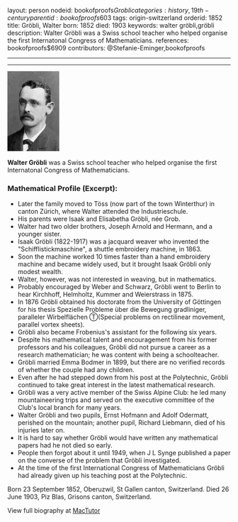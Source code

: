 layout: person
nodeid: bookofproofs$Grobli
categories: history,19th-century
parentid: bookofproofs$603
tags: origin-switzerland
orderid: 1852
title: Gröbli, Walter
born: 1852
died: 1903
keywords: walter gröbli,gröbli
description: Walter Gröbli was a Swiss school teacher who helped organise the first Internatonal Congress of Mathematicians.
references: bookofproofs$6909
contributors: @Stefanie-Eminger,bookofproofs

---



---

![Grobli.jpg](https://github.com/bookofproofs/bookofproofs.github.io/blob/main/_sources/_assets/images/portraits/Grobli.jpg?raw=true)

**Walter Gröbli**  was a Swiss school teacher who helped organise the first Internatonal Congress of Mathematicians.

### Mathematical Profile (Excerpt):
* Later the family moved to Töss (now part of the town Winterthur) in canton Zürich, where Walter attended the Industrieschule.
* His parents were Isaak and Elisabetha Gröbli, née Grob.
* Walter had two older brothers, Joseph Arnold and Hermann, and a younger sister.
* Isaak Gröbli (1822-1917) was a jacquard weaver who invented the "Schifflistickmaschine", a shuttle embroidery machine, in 1863.
* Soon the machine worked 10 times faster than a hand embroidery machine and became widely used, but it brought Isaak Gröbli only modest wealth.
* Walter, however, was not interested in weaving, but in mathematics.
* Probably encouraged by Weber and Schwarz, Gröbli went to Berlin to hear Kirchhoff, Helmholtz, Kummer and Weierstrass in 1875.
* In 1876 Gröbli obtained his doctorate from the University of Göttingen for his thesis Spezielle Probleme über die Bewegung gradliniger, paralleler Wirbelflächen Ⓣ(Special problems on rectilinear movement, parallel vortex sheets).
* Gröbli also became Frobenius's assistant for the following six years.
* Despite his mathematical talent and encouragement from his former professors and his colleagues, Gröbli did not pursue a career as a research mathematician; he was content with being a schoolteacher.
* Gröbli married Emma Bodmer in 1899, but there are no verified records of whether the couple had any children.
* Even after he had stepped down from his post at the Polytechnic, Gröbli continued to take great interest in the latest mathematical research.
* Gröbli was a very active member of the Swiss Alpine Club: he led many mountaineering trips and served on the executive committee of the Club's local branch for many years.
* Walter Gröbli and two pupils, Ernst Hofmann and Adolf Odermatt, perished on the mountain; another pupil, Richard Liebmann, died of his injuries later on.
* It is hard to say whether Gröbli would have written any mathematical papers had he not died so early.
* People then forgot about it until 1949, when J L Synge published a paper on the converse of the problem that Gröbli investigated.
* At the time of the first International Congress of Mathematicians Gröbli had already given up his teaching post at the Polytechnic.

Born 23 September 1852, Oberuzwil, St Gallen canton, Switzerland. Died 26 June 1903, Piz Blas, Grisons canton, Switzerland.

View full biography at [MacTutor](https://mathshistory.st-andrews.ac.uk/Biographies/Grobli/)
